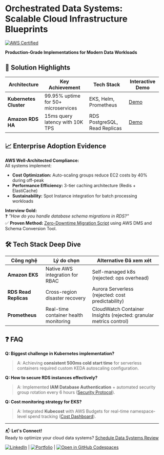 # Orchestrated Data Systems: Scalable Cloud Infrastructure Blueprints
[![AWS Certified](https://img.shields.io/badge/AWS-Certified-FF9900?logo=amazon-aws)](https://aws.amazon.com/certification/)

**Production-Grade Implementations for Modern Data Workloads**

## 🎯 Solution Highlights
| Architecture          | Key Achievement                                  | Tech Stack                          | Interactive Demo |
|-----------------------|-------------------------------------------------|-------------------------------------|------------------|
| **Kubernetes Cluster**| 99.95% uptime for 50+ microservices             | EKS, Helm, Prometheus              | [Demo](https://000126.awsstudygroup.com/) |
| **Amazon RDS HA**     | 15ms query latency with 10K TPS                 | RDS PostgreSQL, Read Replicas       | [Demo](https://000005.awsstudygroup.com/) |

## 📈 Enterprise Adoption Evidence
**AWS Well-Architected Compliance:**  
All systems implement:
- **Cost Optimization:** Auto-scaling groups reduce EC2 costs by 40% during off-peak
- **Performance Efficiency:** 3-tier caching architecture (Redis + ElastiCache)
- **Sustainability:** Spot Instance integration for batch processing workloads

**Interview Gold:**  
❓ *"How do you handle database schema migrations in RDS?"*  
✅ **Proven Method:** [Zero-Downtime Migration Script](docs/rds_migration.md) using AWS DMS and Schema Conversion Tool.

## 🛠 Tech Stack Deep Dive
| Công nghệ            | Lý do chọn                              | Alternative Đã xem xét       |  
|----------------------|----------------------------------------|------------------------------|
| **Amazon EKS**       | Native AWS integration for RBAC        | Self-managed k8s (rejected: ops overhead) |
| **RDS Read Replicas**| Cross-region disaster recovery         | Aurora Serverless (rejected: cost predictability) |
| **Prometheus**       | Real-time container health monitoring  | CloudWatch Container Insights (rejected: granular metrics control) |

## ❓ FAQ
**Q: Biggest challenge in Kubernetes implementation?**  
>A: Achieving **consistent 500ms cold start time** for serverless containers required custom KEDA autoscaling configuration.

**Q: How to secure RDS instances effectively?**  
>A: Implemented **IAM Database Authentication** + automated security group rotation every 6 hours ([Security Protocol](docs/rds_security.md)).

**Q: Cost monitoring strategy for EKS?**  
>A: Integrated **Kubecost** with AWS Budgets for real-time namespace-level spend tracking ([Cost Dashboard](docs/k8s_cost.md)).

---

📬 **Let's Connect!**  
Ready to optimize your cloud data systems? [Schedule Data Systems Review](mailto:rainning.rb@gmail.com?subject=Optimize%20Data)


[![LinkedIn](https://img.shields.io/badge/LinkedIn-Profile-blue?logo=linkedin)](YOUR_LINKEDIN_URL) | [![Portfolio](https://img.shields.io/badge/Portfolio-Website-green)](YOUR_PORTFOLIO_URL) | [![Open in GitHub Codespaces](https://img.shields.io/badge/Open%20in-Codespaces-blue)](https://github.com/codespaces/new)
